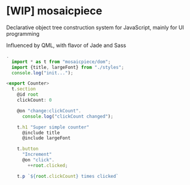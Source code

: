 [WIP] mosaicpiece
========

Declarative object tree construction system for JavaScript, mainly for UI programming

Influenced by QML, with flavor of Jade and Sass

```js
.
  import * as t from "mosaicpiece/dom";
  import {title, largeFont} from "./styles";
  console.log("init...");

<export Counter>
  t.section
    @id root
    clickCount: 0

    @on "change:clickCount".
      console.log("clickCount changed");

    t.h1 "Super simple counter"
      @include title
      @include largeFont

    t.button
      "Increment"
      @on "click".
        ++root.clicked;

    t.p `${root.clickCount} times clicked`
```
